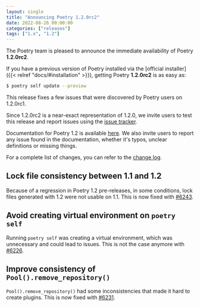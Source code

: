 ```yaml
---
layout: single
title: "Announcing Poetry 1.2.0rc2"
date: 2022-08-26 00:00:00
categories: ["releases"]
tags: ["1.x", "1.2"]
---
```


The Poetry team is pleased to announce the immediate availability of Poetry **1.2.0rc2**.

<!--more-->

If you have a previous version of Poetry installed via the [official installer]({{< relref "docs/#installation" >}}),
getting Poetry **1.2.0rc2** is as easy as:

```bash
$ poetry self update --preview
```

This release fixes a few issues that were discovered by Poetry users on 1.2.0rc1.

Since 1.2.0rc2 is a near-exact representation of 1.2.0, we invite users to test this release and
report issues using the [issue tracker](https://github.com/python-poetry/poetry/issues "Poetry's issue tracker").

Documentation for Poetry 1.2 is available [here](https://python-poetry.org/docs/1.2/). We also invite users to report
any issue found in the documentation, whether it's typos, unclear definitions or missing things.

For a complete list of changes, you can refer to the [change log](/history).

## Lock file consistency between 1.1 and 1.2

Because of a regression in Poetry 1.2 pre-releases, in some conditions, lock files generated with 1.2 were not usable on
1.1. This is now fixed with [#6243](https://github.com/python-poetry/poetry/pull/6243).

## Avoid creating virtual environment on `poetry self`

Running `poetry self` was creating a virtual environment, which was unnecessary and could lead to issues. This is not
the case anymore with [#6226](https://github.com/python-poetry/poetry/pull/6226).

## Improve consistency of `Pool().remove_repository()`

`Pool().remove_repository()` had some inconsistencies that made it hard to create plugins. This is now fixed
with [#6231](https://github.com/python-poetry/poetry/pull/6231).
